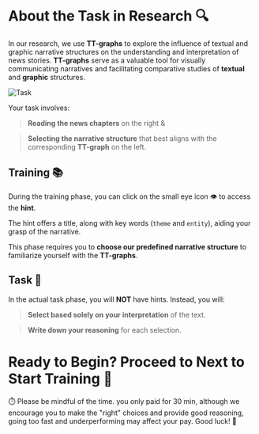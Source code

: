 # About the Task in Research 🔍

In our research, we use **TT-graphs** to explore the influence of textual and graphic narrative structures on the understanding and interpretation of news stories. **TT-graphs** serve as a valuable tool for visually communicating narratives and facilitating comparative studies of **textual** and **graphic** structures.

![Task](/user_study_narrative_sketch/images/task.png)

Your task involves:

> **Reading the news chapters** on the right &

> **Selecting the narrative structure** that best aligns with the corresponding **TT-graph** on the left.

## Training 📚

During the training phase, you can click on the small eye icon 👁️ to access the **hint**.

The hint offers a title, along with key words (`theme` and `entity`), aiding your grasp of the narrative.

This phase requires you to **choose our predefined narrative structure** to familiarize yourself with the **TT-graphs**.

## Task 🎯

In the actual task phase, you will **NOT** have hints. Instead, you will:

> **Select based solely on your interpretation** of the text.

> **Write down your reasoning** for each selection.

# Ready to Begin? Proceed to Next to Start Training 🚀

⏱️ Please be mindful of the time. you only paid for 30 min, although we encourage you to make the "right" choices and provide good reasoning, going too fast and underperforming may affect your pay. Good luck! 🌟
